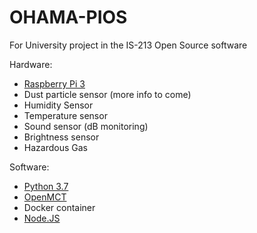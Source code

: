 # OHAMA-PIOS
For University project in the IS-213 Open Source software


Hardware:
  * <a href="https://www.raspberrypi.org/products/raspberry-pi-3-model-b/">Raspberry Pi 3</a>
  * Dust particle sensor (more info to come)
  * Humidity Sensor
  * Temperature sensor
  * Sound sensor (dB monitoring)
  * Brightness sensor
  * Hazardous Gas 

Software: 
  * <a href="https://www.python.org/downloads/release/python-372/">Python 3.7</a>
  * <a href="https://github.com/nasa/openmct">OpenMCT</a>
  * Docker container
  * <a href="https://nodejs.org/en/">Node.JS</a>
